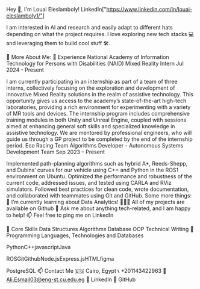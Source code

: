 Hey 👋, I'm Louai Eleslamboly!
LinkedIn["https://www.linkedin.com/in/louai-eleslamboly1/"]

I am interested in AI and research and easily adapt to different hats depending on what the project requires. I love exploring new tech stacks 💻 and leveraging them to build cool stuff 🛠️.


🧐 More About Me:
💼 Experience
National Academy of Information Technology for Persons with Disabilities (NAID)
Mixed Reality Intern
Jul 2024 - Present

I am currently participating in an internship as part of a team of three interns, collectively focusing on the exploration and development of innovative Mixed Reality solutions in the realm of assistive technology. This opportunity gives us access to the academy’s state-of-the-art high-tech laboratories, providing a rich environment for experimenting with a variety of MR tools and devices. The internship program includes comprehensive training modules in both Unity and Unreal Engine, coupled with sessions aimed at enhancing general soft skills and specialized knowledge in assistive technology. We are mentored by professional engineers, who will guide us through a GP project to be completed by the end of the internship period.
Eco Racing Team
Algorithms Developer - Autonomous Systems Development Team
Sep 2023 – Present

Implemented path-planning algorithms such as hybrid A*, Reeds-Shepp, and Dubins’ curves for our vehicle using C++ and Python in the ROS1 environment on Ubuntu.
Optimized the performance and robustness of the current code, addressed issues, and tested using CARLA and RViz simulators.
Followed best practices for clean code, wrote documentation, and collaborated with teammates using Git and GitHub.
Some more things:
🔭   I’m currently learning about Data Analytics!
👨🏻‍💻   All of my projects are available on Github
💬   Ask me about anything tech-related, and I am happy to help!
📫   Feel free to ping me on LinkedIn

🔧 Core Skills
Data Structures
Algorithms
Database
OOP
Technical Writing
🔧 Programming Languages, Technologies and Databases


PythonC++javascriptJava


ROSGitGithubNode.jsExpress.jsHTMLfigma


PostgreSQL
📫 Contact Me
🇪🇬 Cairo, Egypt
📞 +201143422963
📧 Ali.Esmail03@eng-st.cu.edu.eg
🔗 LinkedIn
🔗 GitHub
